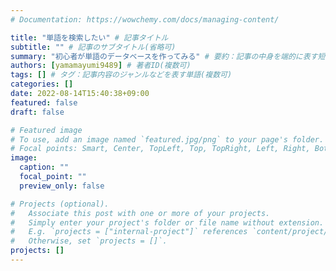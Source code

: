 ```yaml
---
# Documentation: https://wowchemy.com/docs/managing-content/

title: "単語を検索したい" # 記事タイトル
subtitle: "" # 記事のサブタイトル(省略可)
summary: "初心者が単語のデータベースを作ってみる" # 要約：記事の中身を端的に表す短い文章
authors: [yamamayumi9489] # 著者ID(複数可)
tags: [] # タグ：記事内容のジャンルなどを表す単語(複数可)
categories: []
date: 2022-08-14T15:40:38+09:00
featured: false
draft: false

# Featured image
# To use, add an image named `featured.jpg/png` to your page's folder.
# Focal points: Smart, Center, TopLeft, Top, TopRight, Left, Right, BottomLeft, Bottom, BottomRight.
image:
  caption: ""
  focal_point: ""
  preview_only: false

# Projects (optional).
#   Associate this post with one or more of your projects.
#   Simply enter your project's folder or file name without extension.
#   E.g. `projects = ["internal-project"]` references `content/project/deep-learning/index.md`.
#   Otherwise, set `projects = []`.
projects: []
---
```

